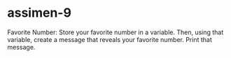 # assimen-9
Favorite Number: Store your favorite number in a variable. Then, using that variable, create a message that reveals your favorite number. Print that message.

